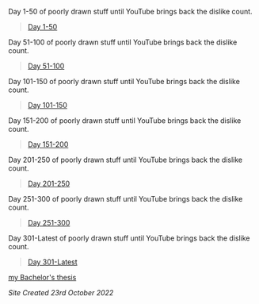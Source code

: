 Day 1-50 of poorly drawn stuff until YouTube brings back the dislike count.
> [Day 1-50](./50)

Day 51-100 of poorly drawn stuff until YouTube brings back the dislike count.
> [Day 51-100](./100)

Day 101-150 of poorly drawn stuff until YouTube brings back the dislike count.
> [Day 101-150](./150)

Day 151-200 of poorly drawn stuff until YouTube brings back the dislike count.
> [Day 151-200](./200)

Day 201-250 of poorly drawn stuff until YouTube brings back the dislike count.
> [Day 201-250](./250)

Day 251-300 of poorly drawn stuff until YouTube brings back the dislike count.
> [Day 251-300](./300)

Day 301-Latest of poorly drawn stuff until YouTube brings back the dislike count.
> [Day 301-Latest](./350)

 <a href='https://writingbachelorthesis.com/'>my Bachelor's thesis</a> <script type='text/javascript' src='https://www.freevisitorcounters.com/auth.php?id=9e505ef7db3222fa4f7eac397a7a86fa58009256'></script>
<script type="text/javascript" src="https://www.freevisitorcounters.com/en/home/counter/979051/t/5"></script>

<i>Site Created 23rd October 2022</i>
<script async src="https://pagead2.googlesyndication.com/pagead/js/adsbygoogle.js?client=ca-pub-5850853284840895"
     crossorigin="anonymous"></script>

<link rel="shortcut icon" type="image/x-icon" href="/favicon.ico">
